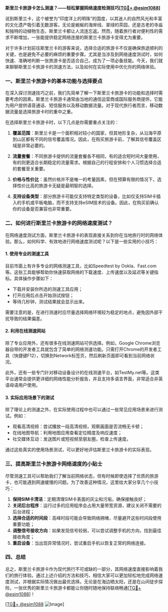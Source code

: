 **斯里兰卡旅游卡怎么测速？——轻松掌握网络速度检测技巧[[TG💪+ @esim1088](https://t.me/s/esim1088)]**

说到斯里兰卡，这个被誉为“印度洋上的明珠”的国度，以其迷人的自然风光和丰富的文化遗产吸引着无数游客。无论是蜿蜒的海岸线、翠绿的茶园，还是古老的寺庙和独特的动植物生态，斯里兰卡都让人流连忘返。然而，随着旅行者对便利性的需求不断增加，一张能提供稳定网络连接的斯里兰卡旅游卡变得尤为重要。

对于许多计划前往斯里兰卡的游客来说，选择合适的旅游卡不仅是确保旅途顺利的关键，也是避免不必要的麻烦的重要步骤。尤其是当涉及到网络速度测试时，如何快速、准确地判断一张旅游卡是否适合自己，成为了一项必备技能。今天，我们就来聊聊斯里兰卡旅游卡的测速方法，以及如何在实际使用中优化你的网络体验。

### 一、斯里兰卡旅游卡的基本功能与选择要点

在深入探讨测速技巧之前，我们先简单了解一下斯里兰卡旅游卡的功能和选择时需要考虑的因素。斯里兰卡旅游卡通常由当地的通信运营商或国际服务商提供，它能为用户提供语音通话、短信服务以及移动数据流量。对于现代旅行者而言，移动数据流量是选择旅游卡时的重中之重。

在选择斯里兰卡旅游卡时，以下几点是你需要重点关注的：

1. **覆盖范围**：斯里兰卡是一个面积相对较小的国家，但其地形复杂，从沿海平原到山区都有不同的信号覆盖情况。因此，在购买旅游卡前，了解其信号覆盖区域是非常必要的。
   
2. **流量套餐**：不同旅游卡提供的流量套餐各不相同，有的适合短时间大量使用，有的则更适合长期稳定的流量需求。根据自己的行程安排和个人习惯选择合适的套餐至关重要。

3. **价格与性价比**：虽然价格并不是唯一的考量因素，但在预算有限的情况下，选择性价比高的旅游卡无疑是最明智的选择。

4. **支持设备类型**：部分旅游卡可能仅支持特定类型的设备，比如仅支持SIM卡插入的手机或平板电脑，而不支持支持eSIM技术的设备。因此，在购买前确认你的设备是否兼容也非常重要。

### 二、如何进行斯里兰卡旅游卡的网络速度测试？

在网络速度测试方面，斯里兰卡旅游卡的表现直接关系到你在当地旅行时的网络体验。那么，如何科学、有效地进行网络速度测试呢？以下是一些实用的小技巧：

#### 1. 使用专业的测速工具

目前市面上有许多专业的网络测速工具，比如Speedtest by Ookla、Fast.com等。这些工具能够帮助你快速获取网络的下载速度、上传速度以及延迟等关键指标。具体操作步骤如下：

- 下载并安装你所选的测速工具应用；
- 打开应用后点击开始测试按钮；
- 等待几秒钟，测试结果就会显示出来。

需要注意的是，在进行测速时应尽量选择网络环境较为稳定的地点，避免因外部干扰导致的结果偏差。

#### 2. 利用在线测速网站

除了专业应用外，还有很多在线测速网站可供选择。例如，Google Chrome浏览器自带的开发者工具就包含了简单的网络测速功能。只需打开Chrome的开发者工具（快捷键F12），切换到Network标签页，然后刷新页面即可看到当前网络状况。

此外，还有一些专门针对移动设备设计的在线测速平台，如TestMy.net等。这类平台通常会提供更详细的网络性能分析报告，并且支持多语言界面，非常适合非英语母语用户使用。

#### 3. 实际应用场景下的测试

除了理论上的测速之外，在实际使用过程中也可以通过一些常见应用场景来进行测试。例如：

- 观看高清视频：尝试播放一段高清视频，观察画面是否流畅无卡顿；
- 在线地图导航：利用地图应用查看定位精度及响应速度；
- 社交媒体互动：发送图片或短视频至朋友圈，检查上传速度。

通过这些真实的使用场景测试，可以更好地评估斯里兰卡旅游卡的实际表现。

### 三、提高斯里兰卡旅游卡网络速度的小贴士

尽管测速工具可以帮助我们了解当前网络状态，但有时候即使选择了优质的旅游卡，也可能遇到网速缓慢的问题。为了改善这种情况，这里给大家分享几个小技巧：

1. **保持SIM卡清洁**：定期清理SIM卡表面的灰尘和污垢，确保接触良好；
2. **关闭后台程序**：运行过多的应用程序会占用大量带宽资源，建议关闭不需要的后台进程；
3. **选择合适的时间段**：高峰时段可能会导致网络拥堵，尽量避开这些时间段使用重要功能；
4. **调整信号接收方向**：如果发现信号较弱，可以尝试调整手机的方向，找到最佳接收角度；
5. **重启设备**：当出现异常情况时，尝试重启手机以恢复正常的网络连接。

### 四、总结

总之，斯里兰卡旅游卡作为现代旅行不可或缺的一部分，其网络速度直接影响着我们的旅行体验。通过上述介绍的方法和技巧，相信大家可以更加轻松地完成网络速度测试，并根据实际情况做出最优选择。无论是在海边晒太阳，还是在山间徒步探险，一张优秀的斯里兰卡旅游卡都能让你随时随地保持联络畅通[[TG💪+ @esim1088](https://t.me/s/esim1088)]！

[[TG💪+ @esim1088](https://t.me/s/esim1088) ![Image](https://i.postimg.cc/4NQfJmqS/Snipaste-2025-05-13-00-14-12.png)]